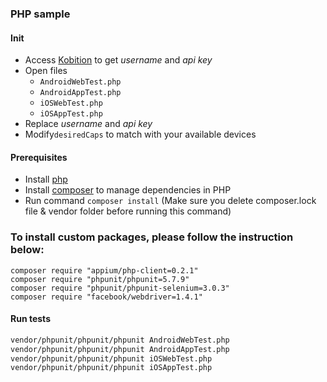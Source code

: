 ### PHP sample

#### Init
* Access [Kobition](https://portal.kobiton.com) to get *username* and *api key*
* Open files
  - `AndroidWebTest.php`
  - `AndroidAppTest.php`
  - `iOSWebTest.php`
  - `iOSAppTest.php`
* Replace *username* and *api key*
* Modify`desiredCaps` to match with your available devices

#### Prerequisites
 * Install [php](http://php.net/)
 * Install [composer](https://getcomposer.org/download/) to manage dependencies in PHP
 * Run command `composer install` (Make sure you delete composer.lock file & vendor folder before running this command)

### To install custom packages, please follow the instruction below:

```
composer require "appium/php-client=0.2.1"
composer require "phpunit/phpunit=5.7.9"
composer require "phpunit/phpunit-selenium=3.0.3"
composer require "facebook/webdriver=1.4.1"
```

#### Run tests
```bash
vendor/phpunit/phpunit/phpunit AndroidWebTest.php
vendor/phpunit/phpunit/phpunit AndroidAppTest.php
vendor/phpunit/phpunit/phpunit iOSWebTest.php
vendor/phpunit/phpunit/phpunit iOSAppTest.php
```
